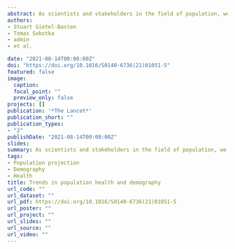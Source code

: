 ```yaml
---
abstract: As scientists and stakeholders in the field of population, we are concerned that the highly publicised population forecasts by Stein Vollset and colleagues, and their models, data, and underlying assumptions, have not received enough critical scrutiny.
authors:
- Stuart Gietel-Basten
- Tomas Sobotka
- admin
- et al.

date: "2021-08-14T00:00:00Z"
doi: "https://doi.org/10.1016/S0140-6736(21)01051-5"
featured: false
image:
  caption: 
  focal_point: ""
  preview_only: false
projects: []
publication: '*The Lancet*'
publication_short: ""
publication_types:
- "2"
publishDate: "2021-08-14T00:00:00Z"
slides: 
summary: As scientists and stakeholders in the field of population, we are concerned that the highly publicised population forecasts by Stein Vollset and colleagues, and their models, data, and underlying assumptions, have not received enough critical scrutiny.
tags:
- Population projection
- Demography
- Health
title: Trends in population health and demography
url_code: ""
url_dataset: ""
url_pdf: https://doi.org/10.1016/S0140-6736(21)01051-5
url_poster: ""
url_project: ""
url_slides: ""
url_source: ""
url_video: ""
---
```

